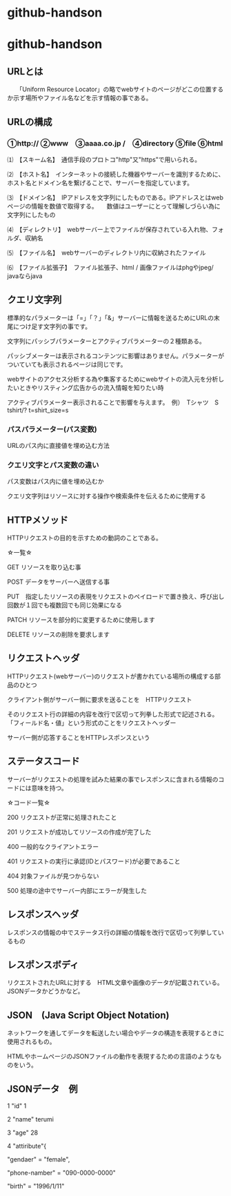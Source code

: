 # github-handson

# github-handson
## URLとは
　　「Uniform Resource Locator」の略でwebサイトのページがどこの位置するか示す場所やファイル名などを示す情報の事である。

## URLの構成
### ①http:// ②www　③aaaa.co.jp /　④directory ⑤file ⑥html

⑴　【スキーム名】　通信手段のプロトコ"http"又"https"で用いられる。

⑵　【ホスト名】　インターネットの接続した機器やサーバーを識別するために、ホスト名とドメイン名を繋げることで、サーバーを指定しています。

⑶　【ドメイン名】　IPアドレスを文字列にしたものである。IPアドレスとはwebページの情報を数値で取得する。　　数値はユーザーにとって理解しづらい為に文字列にしたもの

⑷　【ディレクトリ】　webサーバー上でファイルが保存されている入れ物、フォルダ、収納名

⑸　【ファイル名】　webサーバーのディレクトリ内に収納されたファイル

⑹　【ファイル拡張子】　ファイル拡張子、html / 画像ファイルはphgやjpeg/ javaならjava

## クエリ文字列

標準的なパラメーターは「=」「？」「&」サーバーに情報を送るためにURLの末尾につけ足す文字列の事です。

文字列にパッシブパラメーターとアクティブパラメーターの２種類ある。

パッシブメーターは表示されるコンテンツに影響はありません。パラメーターがついていても表示されるページは同じです。

webサイトのアクセス分析する為や集客するためにwebサイトの流入元を分析したいときやリスティング広告からの流入情報を知りたい時

アクティブパラメーター表示されることで影響を与えます。　例）　Tシャツ　S　tshirt/? t=shirt_size=s

### パスパラメーター(パス変数)

URLのパス内に直接値を埋め込む方法

### クエリ文字とパス変数の違い

パス変数はパス内に値を埋め込むか

クエリ文字列はリソースに対する操作や検索条件を伝えるために使用する

## HTTPメソッド
HTTPリクエストの目的を示すための動詞のことである。

☆一覧☆

GET リソースを取り込む事

POST データをサーバーへ送信する事

PUT　指定したリソースの表現をリクエストのペイロードで置き換え、呼び出し回数が１回でも複数回でも同じ効果になる

PATCH リソースを部分的に変更するために使用します

DELETE リソースの削除を要求します

## リクエストヘッダ

HTTPリクエスト(webサーバー)のリクエストが書かれている場所の構成する部品のひとつ

クライアント側がサーバー側に要求を送ることを　HTTPリクエスト

そのリクエスト行の詳細の内容を改行で区切って列拳した形式で記述される。　「フィールド名・値」という形式のことをリクエストヘッダー

サーバー側が応答することをHTTPレスポンスという

## ステータスコード

サーバーがリクエストの処理を試みた結果の事でレスポンスに含まれる情報のコードには意味を持つ。

☆コード一覧☆

200 リクエストが正常に処理されたこと

201 リクエストが成功してリソースの作成が完了した

400 一般的なクライアントエラー

401 リクエストの実行に承認(IDとパスワード)が必要であること

404 対象ファイルが見つからない

500 処理の途中でサーバー内部にエラーが発生した

## レスポンスヘッダ

レスポンスの情報の中でステータス行の詳細の情報を改行で区切って列挙しているもの

## レスポンスボディ

リクエストされたURLに対する　HTML文章や画像のデータが記載されている。JSONデータかどうかなど。

## JSON　(Java Script Object Notation) 

ネットワークを通してデータを転送したい場合やデータの構造を表現するときに使用されるもの。

HTMLやホームページのJSONファイルの動作を表現するための言語のようなものをいう。

## JSONデータ　例

1 "id" 1

2 "name" terumi

3 "age" 28

4 "attiribute"{

  "gendaer" = "female",

  "phone-namber" = "090-0000-0000"

  "birth" = "1996/1/11"
  










